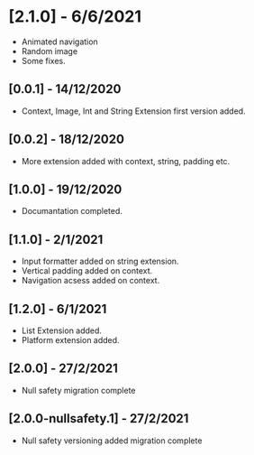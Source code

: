 # [2.1.0] - 6/6/2021

* Animated navigation
* Random image
* Some fixes.

## [0.0.1] - 14/12/2020

* Context, Image, Int and String Extension first version added.

## [0.0.2] - 18/12/2020

* More extension added with context, string, padding etc.

## [1.0.0] - 19/12/2020

* Documantation completed.

## [1.1.0] - 2/1/2021

* Input formatter added on string extension.
* Vertical padding added on context.
* Navigation acsess added on context.

## [1.2.0] - 6/1/2021

* List Extension added.
* Platform extension added.

## [2.0.0] - 27/2/2021

* Null safety migration complete

## [2.0.0-nullsafety.1] - 27/2/2021

* Null safety versioning added migration complete

